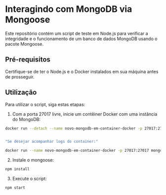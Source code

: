 # Interagindo com MongoDB via Mongoose

Este repositório contém um script de teste em Node.js para verificar a integridade e o funcionamento de um banco de dados MongoDB usando o pacote Mongoose.

## Pré-requisitos

Certifique-se de ter o Node.js e o Docker instalados em sua máquina antes de prosseguir.

## Utilização

Para utilizar o script, siga estas etapas:

1. Com a porta 27017 livre, inicie um contêiner Docker com uma instância do MongoDB:

```bash
docker run --detach --name novo-mongodb-em-container-docker -p 27017:27017 mongo:latest


"Se desejar acompanhar logs do container:"

docker run --name novo-mongodb-em-container-docker -p 27017:27017 mongo:latest
```

2. Instale o mongoose:

```bash
npm install
```

3. Execute o script:

```bash
npm start
```
